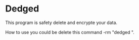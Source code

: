 # Dedged

This program is safety delete and encrypte your data.

How to use
you could be delete this command -rm "dedged <your file path>".
